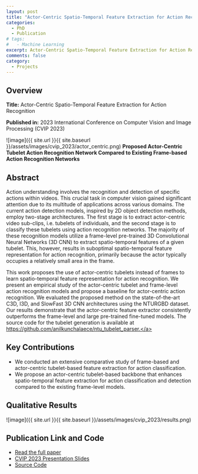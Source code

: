 ```yaml
---
layout: post
title: "Actor-Centric Spatio-Temporal Feature Extraction for Action Recognition"
categories:
  - PhD
  - Publication
# tags:
#   - Machine Learning
excerpt: Actor-Centric Spatio-Temporal Feature Extraction for Action Recognition
comments: false
category: 
  - Projects
---
```


## Overview
**Title:** Actor-Centric Spatio-Temporal Feature Extraction for Action Recognition

**Published in:** 2023 International Conference on Computer Vision and Image Processing (CVIP 2023)

![image]({{ site.url }}{{ site.baseurl }}/assets/images/cvip_2023/actor_centric.png)
**Proposed Actor-Centric Tubelet Action Recognition Network Compared to Existing Frame-based Action Recognition Networks**


## Abstract
Action understanding involves the recognition and detection of specific actions within videos. This crucial task in computer vision gained significant attention due to its multitude of applications across various domains. The current action detection models, inspired by 2D object detection methods, employ two-stage architectures. The first stage is to extract actor-centric video sub-clips, i.e. tubelets of individuals, and the second stage is to classify these tubelets using action recognition networks. The majority of these recognition models utilize a frame-level pre-trained 3D Convolutional Neural Networks (3D CNN) to extract spatio-temporal features of a given tubelet. This, however, results in suboptimal spatio-temporal feature representation for action recognition, primarily because the actor typically occupies a relatively small area in the frame.

This work proposes the use of actor-centric tubelets instead of frames to learn spatio-temporal feature representation for action recognition. We present an empirical study of the actor-centric tubelet and frame-level action recognition models and propose a baseline for actor-centric action recognition. We evaluated the proposed method on the state-of-the-art C3D, I3D, and SlowFast 3D CNN architectures using the NTURGBD dataset. Our results demonstrate that the actor-centric feature extractor consistently outperforms the frame-level and large pre-trained fine-tuned models. The source code for the tubelet generation is available at <a href="https://github.com/anilkunchalaece/ntu_tubelet_parser"> https://github.com/anilkunchalaece/ntu_tubelet_parser.</a>

## Key Contributions
- We conducted an extensive comparative study of frame-based and actor-centric tubelet-based feature extraction for action classification.
- We propose an actor-centric tubelet-based backbone that enhances spatio-temporal feature extraction for action classification and detection compared to the existing frame-level models.

## Qualitative Results
![image]({{ site.url }}{{ site.baseurl }}/assets/images/cvip_2023/results.png)

## Publication Link and Code
- <a href="https://arrow.tudublin.ie/cgi/viewcontent.cgi?article=1454&context=scschcomcon" target="_blank">Read the full paper</a>
- <a href="https://drive.google.com/file/d/1MENLg1BWRT_PEb_m8GerouIeSCwkI3me/view?usp=drive_link" target="_blank">CVIP 2023 Presentation Slides</a>
- <a href="https://github.com/anilkunchalaece/mmaction2-af_new" target="_blank">Source Code</a>